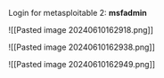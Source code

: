 Login for metasploitable 2:
**msfadmin**

![[Pasted image 20240610162918.png]]

![[Pasted image 20240610162938.png]]

![[Pasted image 20240610162949.png]]
